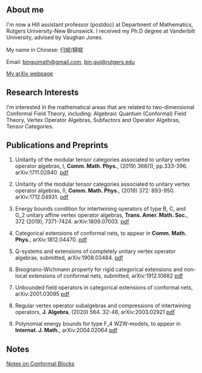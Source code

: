## About me

I'm now a Hill assistant professor (postdoc) at Department of Mathematics, Rutgers University-New Brunswick. I received my Ph.D degree at Vanderbilt University, advised by Vaughan Jones.

My name in Chinese: 归斌/歸斌

Email: binguimath@gmail.com, bin.gui@rutgers.edu

[My arXiv webpage](https://arxiv.org/a/gui_b_1.html)





##  Research Interests

I'm interested in the mathematical areas that are related to two-dimensional Conformal Field Theory, including:  Algebraic Quantum (Conformal) Field Theory, Vertex Operator Algebras, Subfactors and Operator Algebras, Tensor Categories.

## Publications and Preprints 
1. Unitarity of the modular tensor categories associated to unitary vertex operator algebras, I, **Comm. Math. Phys.**, (2019) 366(1), pp.333-396. arXiv:1711.02840. [pdf](Files/2017_UU1.pdf)


1. Unitarity of the modular tensor categories associated to unitary vertex operator algebras, II,  **Comm. Math. Phys.**, (2019) 372: 893-950. arXiv:1712.04931. [pdf](Files/2017_UU2.pdf)
 
1. Energy bounds condition for intertwining operators of type B, C, and G_2
unitary affine vertex operator algebras,  **Trans. Amer. Math. Soc.**, 372 (2019), 7371-7424. arXiv:1809.07003. [pdf](Files/2018_BCG.pdf)



1. Categorical extensions of conformal nets, to appear in **Comm. Math. Phys.**, arXiv:1812.04470. [pdf](Files/2018_CE.pdf)

1. Q-systems and extensions of completely unitary vertex operator algebras, submitted, arXiv:1908.03484. [pdf](Files/2019_Ext.pdf)

1. Bisognano-Wichmann property for rigid categorical extensions and non-local extensions of conformal nets, submitted, arXiv:1912.10682 [pdf](Files/2019_Bisognano-Wichmann.pdf)

1. Unbounded field operators in categorical extensions of conformal nets, arXiv:2001.03095 [pdf](Files/2020_Strong-Braiding.pdf)

1. Regular vertex operator subalgebras and compressions of intertwining operators, **J. Algebra**, (2020) 564. 32-48, arXiv:2003.02921 [pdf](Files/2020_Compressions.pdf)

1. Polynomial energy bounds for type F_4 WZW-models, to appear in **Internat. J. Math.**, arXiv:2004.02064 [pdf](Files/2020_F4.pdf)


## Notes
[Notes on Conformal Blocks](Files/2020_Conformal_Blocks.pdf)
